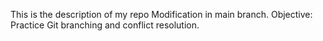 This is the description of my repo
Modification in main branch.
Objective: Practice Git branching and conflict resolution.

